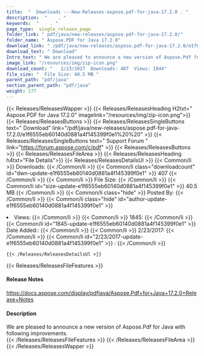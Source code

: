 ```yaml
---
title:  "  Downloads ---New-Releases-aspose.pdf-for-java-17.2.0 . " 
description:  "    . " 
keywords:  "    . " 
page_type:  single_release_page
folder_link: " pdf/java/new-releases/aspose.pdf-for-java-17.2.0/"
folder_name: " Aspose.PDF for Java 17.2.0"
download_link: " /pdf/java/new-releases/aspose.pdf-for-java-17.2.0/e1f6555eb60140d0881a4f145399f0e1"
download_text: " Download"
Intro_text: " We are pleased to announce a new version of Aspose.Pdf for Java with following i..."
image_link: "/resources/img/zip-icon.png"
download_count: "   2/23/2017  Downloads: 407  Views: 1844"
file_size: "  File Size: 40.5 MB "
parent_path: "pdf/java"
section_parent_path: "pdf/java"
weight: 177
---
```


{{< Releases/ReleasesWapper >}}
  {{< Releases/ReleasesHeading H2txt=" Aspose.PDF for Java 17.2.0" imagelink="/resources/img/zip-icon.png">}}
  {{< Releases/ReleasesButtons >}}
    {{< Releases/ReleasesSingleButtons text=" Download" link="/pdf/java/new-releases/aspose.pdf-for-java-17.2.0/e1f6555eb60140d0881a4f145399f0e1%20%20" >}}
    {{< Releases/ReleasesSingleButtons text=" Support Forum " link="https://forum.aspose.com/c/pdf" >}}
  {{< Releases/ReleasesButtons >}}
  {{< Releases/ReleasesFileArea >}}
    {{< Releases/ReleasesHeading h4txt="File Details">}}
    {{< Releases/ReleasesDetailsUl >}}
            {{< Common/li  >}} Downloads: {{< /Common/li >}} 
      {{< Common/li class="downloadcount" id="dwn-update-e1f6555eb60140d0881a4f145399f0e1" >}} 407 {{< /Common/li >}} 
      {{< Common/li  >}} File Size: {{< /Common/li >}} 
      {{< Common/li id="size-update-e1f6555eb60140d0881a4f145399f0e1" >}} 40.5 MB {{< /Common/li >}} 
      {{< Common/li  class="hide" >}} Posted By: {{< /Common/li >}} 
      {{< Common/li class="hide" id="author-update-e1f6555eb60140d0881a4f145399f0e1" >}} <li>Views: {{< /Common/li >}} 
      {{< Common/li  >}} 1845: {{< /Common/li >}} 
      {{< Common/li id="1845-update-e1f6555eb60140d0881a4f145399f0e1" >}} Date Added:: {{< /Common/li >}} 
      {{< Common/li  >}} 2/23/2017: {{< /Common/li >}} 
      {{< Common/li id="2/23/2017-update-e1f6555eb60140d0881a4f145399f0e1" >}} : {{< /Common/li >}} 

    {{< /Releases/ReleasesDetailsUl >}}

  {{< Releases/ReleasesFileFeatures >}}
      <h4>Release Notes</h4><div><a href="https://docs.aspose.com/display/pdfjava/Aspose.Pdf+for+Java+17.2.0+Release+Notes">https://docs.aspose.com/display/pdfjava/Aspose.Pdf+for+Java+17.2.0+Release+Notes</a></div><h4>Description</h4><div class="HTMLDescription">We are pleased to announce a new version of Aspose.Pdf for Java with following improvements.</div>
  {{< /Releases/ReleasesFileFeatures >}}
 {{< /Releases/ReleasesFileArea >}}
{{< /Releases/ReleasesWapper >}}


